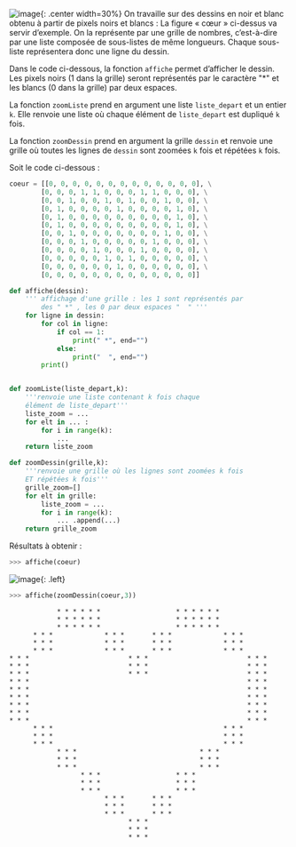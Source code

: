 ![image](data/272a.png){: .center width=30%}
On travaille sur des dessins en noir et blanc obtenu à partir de pixels noirs et blancs :
La figure « cœur » ci-dessus va servir d’exemple.
On la représente par une grille de nombres, c’est-à-dire par une liste composée de sous-listes de même longueurs.
Chaque sous-liste représentera donc une ligne du dessin.

Dans le code ci-dessous, la fonction `affiche` permet d’afficher le dessin. Les pixels noirs
(1 dans la grille) seront représentés par le caractère "\*" et les blancs (0 dans la grille) par
deux espaces.

La fonction `zoomListe` prend en argument une liste `liste_depart` et un entier `k`. Elle
renvoie une liste où chaque élément de `liste_depart` est dupliqué `k` fois.

La fonction `zoomDessin` prend en argument la grille `dessin` et renvoie une grille où
toutes les lignes de `dessin` sont zoomées `k` fois et répétées `k` fois.

Soit le code ci-dessous :

```python linenums='1'
coeur = [[0, 0, 0, 0, 0, 0, 0, 0, 0, 0, 0, 0, 0], \
        [0, 0, 0, 1, 1, 0, 0, 0, 1, 1, 0, 0, 0], \
        [0, 0, 1, 0, 0, 1, 0, 1, 0, 0, 1, 0, 0], \
        [0, 1, 0, 0, 0, 0, 1, 0, 0, 0, 0, 1, 0], \
        [0, 1, 0, 0, 0, 0, 0, 0, 0, 0, 0, 1, 0], \
        [0, 1, 0, 0, 0, 0, 0, 0, 0, 0, 0, 1, 0], \
        [0, 0, 1, 0, 0, 0, 0, 0, 0, 0, 1, 0, 0], \
        [0, 0, 0, 1, 0, 0, 0, 0, 0, 1, 0, 0, 0], \
        [0, 0, 0, 0, 1, 0, 0, 0, 1, 0, 0, 0, 0], \
        [0, 0, 0, 0, 0, 1, 0, 1, 0, 0, 0, 0, 0], \
        [0, 0, 0, 0, 0, 0, 1, 0, 0, 0, 0, 0, 0], \
        [0, 0, 0, 0, 0, 0, 0, 0, 0, 0, 0, 0, 0]]

def affiche(dessin):
    ''' affichage d'une grille : les 1 sont représentés par
        des " *" , les 0 par deux espaces "  " '''
    for ligne in dessin:
        for col in ligne:
            if col == 1:
                print(" *", end="")
            else:
                print("  ", end="")
        print()


def zoomListe(liste_depart,k):
    '''renvoie une liste contenant k fois chaque
    élément de liste_depart'''
    liste_zoom = ...
    for elt in ... :
        for i in range(k):
            ...
    return liste_zoom

def zoomDessin(grille,k):
    '''renvoie une grille où les lignes sont zoomées k fois
    ET répétées k fois'''
    grille_zoom=[]
    for elt in grille:
        liste_zoom = ...
        for i in range(k):
            ... .append(...)
    return grille_zoom
```

Résultats à obtenir :

```python
>>> affiche(coeur)
```

![image](data/272b.png){: .left}

```python
>>> affiche(zoomDessin(coeur,3))
```

                * * * * * *                   * * * * * *
                * * * * * *                   * * * * * *
                * * * * * *                   * * * * * *
          * * *             * * *       * * *             * * *
          * * *             * * *       * * *             * * *
          * * *             * * *       * * *             * * *
    * * *                         * * *                         * * *
    * * *                         * * *                         * * *
    * * *                         * * *                         * * *
    * * *                                                       * * *
    * * *                                                       * * *
    * * *                                                       * * *
    * * *                                                       * * *
    * * *                                                       * * *
    * * *                                                       * * *
          * * *                                           * * *
          * * *                                           * * *
          * * *                                           * * *
                * * *                               * * *
                * * *                               * * *
                * * *                               * * *
                      * * *                   * * *
                      * * *                   * * *
                      * * *                   * * *
                            * * *       * * *
                            * * *       * * *
                            * * *       * * *
                                  * * *
                                  * * *
                                  * * *
